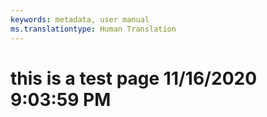 ```yaml
---
keywords: metadata, user manual
ms.translationtype: Human Translation
---
```

# this is a test page 11/16/2020 9:03:59 PM